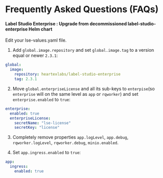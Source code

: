 # Frequently Asked Questions (FAQs)

#### Label Studio Enterprise : Upgrade from decommissioned label-studio-enterprise Helm chart

Edit your lse-values.yaml file.

1. Add `global.image.repository` and set `global.image.tag` to a version equal or newer `2.3.1`:
```yaml
global:
  image:
    repository: heartexlabs/label-studio-enterprise
    tag: 2.3.1
```

2. Move `global.enterpriseLicense` and all its sub-keys to `enterpise`(so `enterprise` will on the same level as `app` or `rqworker`) and set `enterprise.enabled` to `true`:
```yaml
enterprise:
  enabled: true
  enterpriseLicense:
    secretName: "lse-license"
    secretKey: "license"
```

3. Completely remove properties `app.logLevel`, `app.debug`, `rqworker.logLevel`, `rqworker.debug`, `minio.enabled`.

4. Set `app.ingress.enabled` to `true`:
```yaml
app:
  ingress:
    enabled: true
```
